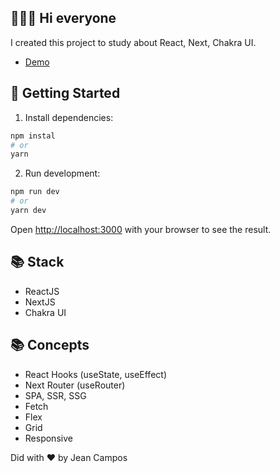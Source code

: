 ## 👨🏻‍💻 Hi everyone

I created this project to study about React, Next, Chakra UI.

- [Demo](https://canadadrives-app.vercel.app/users)

## 🚀 Getting Started

1. Install dependencies:

```bash
npm instal
# or
yarn
```

2. Run development:

```bash
npm run dev
# or
yarn dev
```

Open [http://localhost:3000](http://localhost:3000) with your browser to see the result.

## 📚 Stack

- ReactJS
- NextJS
- Chakra UI

## 📚 Concepts

- React Hooks (useState, useEffect)
- Next Router (useRouter)
- SPA, SSR, SSG
- Fetch
- Flex
- Grid
- Responsive

Did with ❤️ by Jean Campos
